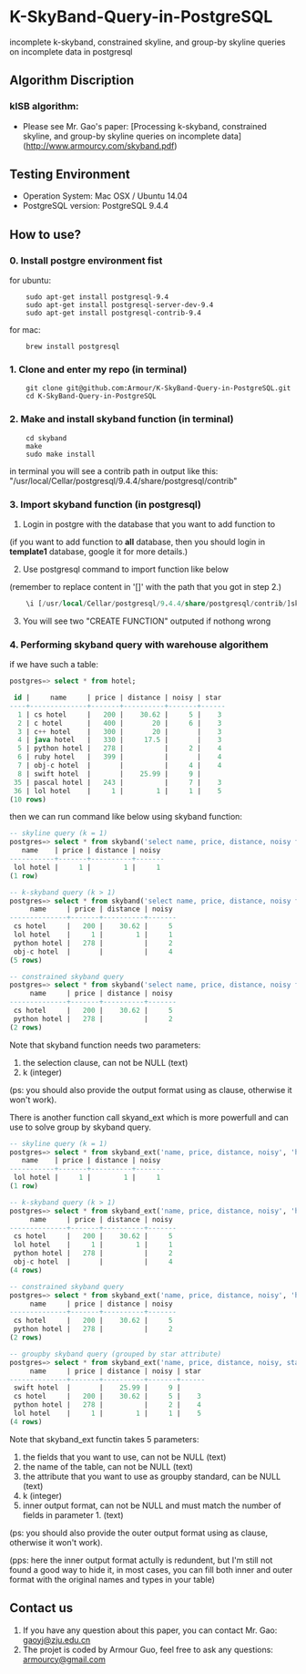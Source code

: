 # K-SkyBand-Query-in-PostgreSQL
incomplete k-skyband, constrained skyline, and group-by skyline queries on incomplete data in postgresql

## Algorithm Discription
### kISB algorithm:
* Please see Mr. Gao's paper: [Processing k-skyband, constrained skyline, and group-by skyline queries on incomplete data] (http://www.armourcy.com/skyband.pdf)

## Testing Environment
  * Operation System: Mac OSX / Ubuntu 14.04
  * PostgreSQL version: PostgreSQL 9.4.4

## How to use?
### 0. Install postgre environment fist

for ubuntu:

~~~terminal
    sudo apt-get install postgresql-9.4
    sudo apt-get install postgresql-server-dev-9.4
    sudo apt-get install postgresql-contrib-9.4
~~~

for mac:

~~~terminal
    brew install postgresql
~~~

### 1. Clone and enter my repo (in terminal)
~~~terminal
    git clone git@github.com:Armour/K-SkyBand-Query-in-PostgreSQL.git
    cd K-SkyBand-Query-in-PostgreSQL
~~~

### 2. Make and install skyband function (in terminal)
~~~terminal
    cd skyband
    make
    sudo make install
~~~

in terminal you will see a contrib path in output like this:
"/usr/local/Cellar/postgresql/9.4.4/share/postgresql/contrib"

### 3. Import skyband function (in postgresql)

1. Login in postgre with the database that you want to add function to

  (if you want to add function to **all** database, then you should login in **template1** database,
google it for more details.)

2. Use postgresql command to import function like below

  (remember to replace content in '[]' with the path that you got in step 2.)

~~~sql
    \i [/usr/local/Cellar/postgresql/9.4.4/share/postgresql/contrib/]skyband.sql
~~~

3. You will see two "CREATE FUNCTION" outputed if nothong wrong

### 4. Performing skyband query with warehouse algorithem
if we have such a table:
~~~sql
postgres=> select * from hotel;

 id |     name     | price | distance | noisy | star
----+--------------+-------+----------+-------+------
  1 | cs hotel     |   200 |    30.62 |     5 |    3
  2 | c hotel      |   400 |       20 |     6 |    3
  3 | c++ hotel    |   300 |       20 |       |    3
  4 | java hotel   |   330 |     17.5 |       |    3
  5 | python hotel |   278 |          |     2 |    4
  6 | ruby hotel   |   399 |          |       |    4
  7 | obj-c hotel  |       |          |     4 |    4
  8 | swift hotel  |       |    25.99 |     9 |
 35 | pascal hotel |   243 |          |     7 |    3
 36 | lol hotel    |     1 |        1 |     1 |    5
(10 rows)
~~~

then we can run command like below using skyband function:

~~~sql
-- skyline query (k = 1)
postgres=> select * from skyband('select name, price, distance, noisy from hotel', 1) as (name text, price int, distance real, noisy int);
   name    | price | distance | noisy
-----------+-------+----------+-------
 lol hotel |     1 |        1 |     1
(1 row)

-- k-skyband query (k > 1)
postgres=> select * from skyband('select name, price, distance, noisy from hotel', 3) as (name text, price int, distance real, noisy int);
     name     | price | distance | noisy
--------------+-------+----------+-------
 cs hotel     |   200 |    30.62 |     5
 lol hotel    |     1 |        1 |     1
 python hotel |   278 |          |     2
 obj-c hotel  |       |          |     4
(5 rows)

-- constrained skyband query 
postgres=> select * from skyband('select name, price, distance, noisy from hotel', 3) as (name text, price int, distance real, noisy int) where price between 100 and 280;
     name     | price | distance | noisy
--------------+-------+----------+-------
 cs hotel     |   200 |    30.62 |     5
 python hotel |   278 |          |     2
(2 rows)
~~~

Note that skyband function needs two parameters:

1. the selection clause, can not be NULL (text)
2. k (integer)

(ps: you should also provide the output format using as clause, otherwise it won't work).


There is another function call skyand_ext which is more powerfull and can use to solve group by skyband query.

~~~sql
-- skyline query (k = 1)
postgres=> select * from skyband_ext('name, price, distance, noisy', 'hotel', NULL, 1, 'name text, price int, distance real, noisy int') as (name text, price int, distance real, noisy int);
   name    | price | distance | noisy
-----------+-------+----------+-------
 lol hotel |     1 |        1 |     1
(1 row)

-- k-skyband query (k > 1)
postgres=> select * from skyband_ext('name, price, distance, noisy', 'hotel', NULL, 3, 'name text, price int, distance real, noisy int') as (name text, price int, distance real, noisy int);
     name     | price | distance | noisy
--------------+-------+----------+-------
 cs hotel     |   200 |    30.62 |     5
 lol hotel    |     1 |        1 |     1
 python hotel |   278 |          |     2
 obj-c hotel  |       |          |     4
(4 rows)

-- constrained skyband query 
postgres=> select * from skyband_ext('name, price, distance, noisy', 'hotel', NULL, 3, 'name text, price int, distance real, noisy int') as (name text, price int, distance real, noisy int) where price between 100 and 280;
     name     | price | distance | noisy
--------------+-------+----------+-------
 cs hotel     |   200 |    30.62 |     5
 python hotel |   278 |          |     2
(2 rows)

-- groupby skyband query (grouped by star attribute)
postgres=> select * from skyband_ext('name, price, distance, noisy, star', 'hotel', 'star', 1, 'name text, price int, distance real, noisy int, star int') as (name text, price int, distance real, noisy int, star int);
     name     | price | distance | noisy | star
--------------+-------+----------+-------+------
 swift hotel  |       |    25.99 |     9 |
 cs hotel     |   200 |    30.62 |     5 |    3
 python hotel |   278 |          |     2 |    4
 lol hotel    |     1 |        1 |     1 |    5
(4 rows)

~~~

Note that skyband_ext functin takes 5 parameters:

1. the fields that you want to use, can not be NULL (text)
2. the name of the table, can not be NULL (text)
3. the attribute that you want to use as groupby standard, can be NULL (text)
4. k (integer)
5. inner output format, can not be NULL and must match the number of fields in parameter 1. (text)

(ps: you should also provide the outer output format using as clause, otherwise it won't work).

(pps: here the inner output format actully is redundent, but I'm still not found a good way to hide it, in most cases, you can fill both inner and outer format with the original names and types in your table)

## Contact us
1. If you have any question about this paper, you can contact Mr. Gao: gaoyj@zju.edu.cn
2. The projet is coded by Armour Guo, feel free to ask any questions: armourcy@gmail.com

